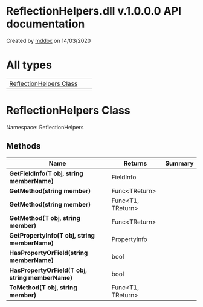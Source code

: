 # ReflectionHelpers.dll v.1.0.0.0 API documentation

Created by 
[mddox](https://github.com/loxsmoke/mddox) on 14/03/2020

# All types

|   |   |   |
|---|---|---|
| [ReflectionHelpers Class](#reflectionhelpers-class) |   |   |
# ReflectionHelpers Class

Namespace: ReflectionHelpers


## Methods

| Name | Returns | Summary |
|---|---|---|
| **GetFieldInfo(T obj, string memberName)** | FieldInfo |  |
| **GetMethod(string member)** | Func\<TReturn\> |  |
| **GetMethod(string member)** | Func\<T1, TReturn\> |  |
| **GetMethod(T obj, string member)** | Func\<TReturn\> |  |
| **GetPropertyInfo(T obj, string memberName)** | PropertyInfo |  |
| **HasPropertyOrField(string memberName)** | bool |  |
| **HasPropertyOrField(T obj, string memberName)** | bool |  |
| **ToMethod(T obj, string member)** | Func\<T1, TReturn\> |  |
